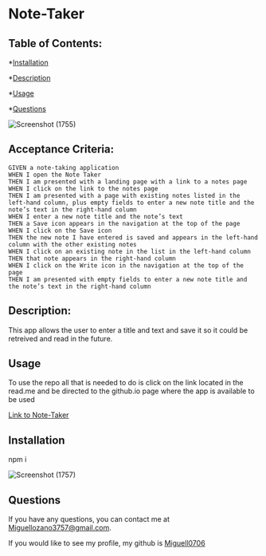 # Note-Taker


## Table of Contents: 
*[Installation](#installation)

*[Description](#description)

*[Usage](#usage)

*[Questions](#questions)


![Screenshot (1755)](https://user-images.githubusercontent.com/82692900/126050908-52f9e83b-8054-4cc7-bd54-7587c966e1cd.png)


## Acceptance Criteria: 

```
GIVEN a note-taking application
WHEN I open the Note Taker
THEN I am presented with a landing page with a link to a notes page
WHEN I click on the link to the notes page
THEN I am presented with a page with existing notes listed in the left-hand column, plus empty fields to enter a new note title and the note’s text in the right-hand column
WHEN I enter a new note title and the note’s text
THEN a Save icon appears in the navigation at the top of the page
WHEN I click on the Save icon
THEN the new note I have entered is saved and appears in the left-hand column with the other existing notes
WHEN I click on an existing note in the list in the left-hand column
THEN that note appears in the right-hand column
WHEN I click on the Write icon in the navigation at the top of the page
THEN I am presented with empty fields to enter a new note title and the note’s text in the right-hand column

```
## Description: 
This app allows the user to enter a title and text and save it so it could be retreived and read in the future.



## Usage
To use the repo all that is needed to do is click on the link located in the read.me and be directed to the github.io page where the app is available to be used

[Link to Note-Taker](https://miguell0706.github.io/Note-Taker/)

## Installation
npm i

![Screenshot (1757)](https://user-images.githubusercontent.com/82692900/126050937-3604483f-ca56-47ca-91af-154e74b8aaa9.png)

## Questions
If you have any questions, you can contact me at Miguellozano3757@gmail.com.

If you would like to see my profile, my github is [Miguell0706](https://github.com/Miguell0706)
